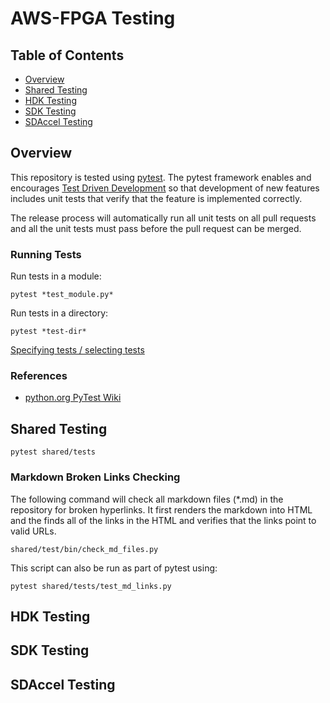 # AWS-FPGA Testing

## Table of Contents

* [Overview](#overview)
* [Shared Testing](#shared-testing)
* [HDK Testing](#hdk-testing)
* [SDK Testing](#sdk-testing)
* [SDAccel Testing](#sdaccel-testing)

## Overview

This repository is tested using [pytest](https://docs.pytest.org/en/latest/).
The pytest framework enables and encourages
[Test Driven Development](https://wiki.python.org/moin/TestDrivenDevelopment) so
that development of new features includes unit tests that verify that the feature is
implemented correctly.

The release process will automatically run all unit tests on all pull requests and all
the unit tests must pass before the pull request can be merged.

### Running Tests

Run tests in a module:
```
pytest *test_module.py*
```

Run tests in a directory:
```
pytest *test-dir*
```

[Specifying tests / selecting tests](https://docs.pytest.org/en/latest/usage.html#specifying-tests-selecting-tests)

### References

* [python.org PyTest Wiki](https://wiki.python.org/moin/PyTest)

## Shared Testing

```
pytest shared/tests
```

### Markdown Broken Links Checking

The following command will check all markdown files (*.md) in the repository for broken hyperlinks.
It first renders the markdown into HTML and the finds all of the links in the HTML and verifies
that the links point to valid URLs.

```
shared/test/bin/check_md_files.py
```

This script can also be run as part of pytest using:
```
pytest shared/tests/test_md_links.py
```

## HDK Testing

## SDK Testing

## SDAccel Testing
